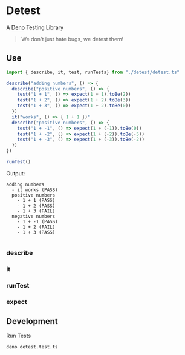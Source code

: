 # Detest

A [Deno](https://github.com/denoland/deno) Testing Library

> We don't just hate bugs, we detest them!

## Use

```typescript
import { describe, it, test, runTests} from "./detest/detest.ts"

describe("adding numbers", () => {
  describe("positive numbers", () => {
    test("1 + 1", () => expect(1 + 1).toBe(2))
    test("1 + 2", () => expect(1 + 2).toBe(3))
    test("1 + 3", () => expect(1 + 2).toBe(0))
  })
  it("works", () => { 1 + 1 })"
  describe("positive numbers", () => {
    test("1 + -1", () => expect(1 + (-1)).toBe(0)) 
    test("1 + -2", () => expect(1 + (-2)).toBe(-5)) 
    test("1 + -3", () => expect(1 + (-3)).toBe(-2)) 
  })
})

runTest()
```

Output:

```
adding numbers
  - it works (PASS)
  positive numbers
    - 1 + 1 (PASS)
    - 1 + 2 (PASS)
    - 1 + 3 (FAIL)
  negative numbers
    - 1 + -1 (PASS)
    - 1 + 2 (FAIL)
    - 1 + 3 (PASS)
  
```

### describe



### it

### runTest

### expect


## Development

Run Tests

```bash
deno detest.test.ts
```
